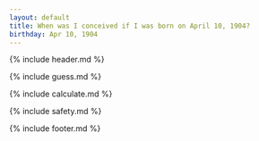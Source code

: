 ```yaml
---
layout: default
title: When was I conceived if I was born on April 10, 1904?
birthday: Apr 10, 1904
---
```


{% include header.md %}

{% include guess.md %}

{% include calculate.md %}

{% include safety.md %}

{% include footer.md %}



